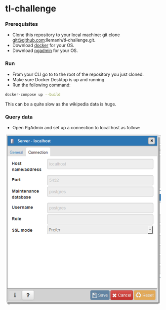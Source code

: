 # tl-challenge

### Prerequisites
- Clone this repository to your local machine: git clone git@github.com:llemanh/tl-challenge.git.
- Download [docker](https://docs.docker.com/get-docker/) for your OS.
- Download [pgadmin](https://www.pgadmin.org/download/) for your OS.

### Run
- From your CLI go to to the root of the repository you just cloned.
- Make sure Docker Desktop is up and running.
- Run the following command:

```bash
docker-compose up --build
```

This can be a quite slow as the wikipedia data is huge. 

### Query data

- Open PgAdmin and set up a connection to local host as follow:

![image](server.png)






